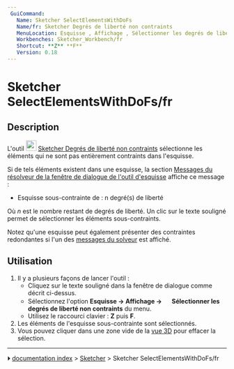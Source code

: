 ```yaml
---
 GuiCommand:
   Name: Sketcher SelectElementsWithDoFs
   Name/fr: Sketcher Degrés de liberté non contraints
   MenuLocation: Esquisse , Affichage , Sélectionner les degrés de liberté non contraints
   Workbenches: Sketcher_Workbench/fr
   Shortcut: **Z** **F**
   Version: 0.18
---
```


# Sketcher SelectElementsWithDoFs/fr

## Description

L\'outil <img alt="" src=images/Sketcher_SelectElementsWithDoFs.svg  style="width:24px;"> [Sketcher Degrés de liberté non contraints](Sketcher_SelectElementsWithDoFs/fr.md) sélectionne les éléments qui ne sont pas entièrement contraints dans l\'esquisse.

Si de tels éléments existent dans une esquisse, la section [Messages du résolveur de la fenêtre de dialogue de l\'outil d\'esquisse](Sketcher_Dialog/fr#Messages_du_solveur.md) affiche ce message :

-   Esquisse sous-contrainte de : n degré(s) de liberté

Où *n* est le nombre restant de degrés de liberté. Un clic sur le texte souligné permet de sélectionner les éléments sous-contraints.

Notez qu\'une esquisse peut également présenter des contraintes redondantes si l\'un des [messages du solveur](Sketcher_Dialog/fr#Messages_du_solveur.md) est affiché.



## Utilisation

1.  Il y a plusieurs façons de lancer l\'outil :
    -   Cliquez sur le texte souligné dans la fenêtre de dialogue comme décrit ci-dessus.
    -   Sélectionnez l\'option **Esquisse → Affichage → <img src="images/Sketcher_SelectElementsWithDoFs.svg" width=16px> Sélectionner les degrés de liberté non contraints** du menu.
    -   Utilisez le raccourci clavier : **Z** puis **F**.
2.  Les éléments de l\'esquisse sous-contrainte sont sélectionnés.
3.  Vous pouvez cliquer dans une zone vide de la [vue 3D](3D_view/fr.md) pour effacer la sélection.



---
⏵ [documentation index](../README.md) > [Sketcher](Sketcher_Workbench.md) > Sketcher SelectElementsWithDoFs/fr
